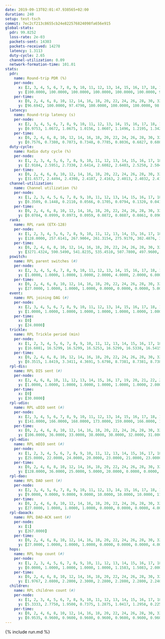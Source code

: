 ```yaml
---
date: 2019-09-13T02:01:47.938565+02:00
duration: 240
setup: test-tsch
commit: 7ec2cf213c8655cb24e822576824098fa656e915
global-stats:
  pdr: 99.8252
  loss-rate: 2e-03
  packets-sent: 14303
  packets-received: 14278
  latency: 1.3113
  duty-cycle: 2.65
  channel-utilization: 0.09
  network-formation-time: 101.01
stats:
  pdr:
    name: Round-trip PDR (%)
    per-node:
      x: [2, 3, 4, 5, 6, 7, 8, 9, 10, 11, 12, 13, 14, 15, 16, 17, 18, 19, 20, 21, 22, 23, 24, 25]
      y: [100.0000, 100.0000, 100.0000, 100.0000, 100.0000, 100.0000, 99.8369, 99.6516, 100.0000, 100.0000, 99.4662, 100.0000, 100.0000, 99.8339, 99.6370, 99.8371, 99.8316, 99.6732, 99.6769, 100.0000, 99.6644, 99.5008, 99.8392, 99.3569]
    per-time:
      x: [0, 2, 4, 6, 8, 10, 12, 14, 16, 18, 20, 22, 24, 26, 28, 30, 32, 34, 36, 38, 40, 42, 44, 46, 48, 50, 52, 54, 56, 58, 60, 62, 64, 66, 68, 70, 72, 74, 76, 78, 80, 82, 84, 86, 88, 90, 92, 94, 96, 98, 100, 102, 104, 106, 108, 110, 112, 114, 116, 118, 120, 122, 124, 126, 128, 130, 132, 134, 136, 138, 140, 142, 144, 146, 148, 150, 152, 154, 156, 158, 160, 162, 164, 166, 168, 170, 172, 174, 176, 178, 180, 182, 184, 186, 188, 190, 192, 194, 196, 198, 200, 202, 204, 206, 208, 210, 212, 214, 216, 218, 220, 222, 224, 226, 228, 230, 232, 234, 236, 238, 240]
      y: [96.6942, 100.0000, 97.4790, 100.0000, 100.0000, 100.0000, 98.3333, 100.0000, 100.0000, 100.0000, 100.0000, 100.0000, 100.0000, 100.0000, 100.0000, 100.0000, 99.1667, 100.0000, 99.1667, 100.0000, 100.0000, 100.0000, 100.0000, 100.0000, 100.0000, 100.0000, 100.0000, 100.0000, 100.0000, 100.0000, 100.0000, 100.0000, 100.0000, 100.0000, 98.3333, 100.0000, 100.0000, 100.0000, 100.0000, 100.0000, 100.0000, 100.0000, 100.0000, 99.1667, 100.0000, 100.0000, 100.0000, 99.1667, 100.0000, 100.0000, 100.0000, 100.0000, 100.0000, 100.0000, 100.0000, 99.1667, 100.0000, 100.0000, 100.0000, 100.0000, 100.0000, 100.0000, 100.0000, 97.5000, 100.0000, 100.0000, 100.0000, 100.0000, 100.0000, 100.0000, 99.1667, 100.0000, 100.0000, 100.0000, 100.0000, 100.0000, 98.3333, 100.0000, 100.0000, 100.0000, 100.0000, 100.0000, 99.1667, 100.0000, 99.1667, 100.0000, 100.0000, 100.0000, 100.0000, 100.0000, 100.0000, 100.0000, 100.0000, 100.0000, 100.0000, 100.0000, 100.0000, 100.0000, 100.0000, 100.0000, 100.0000, 100.0000, 100.0000, 100.0000, 100.0000, 100.0000, 100.0000, 100.0000, 100.0000, 100.0000, 100.0000, 99.1667, 100.0000, 100.0000, 100.0000, 100.0000, 100.0000, 100.0000, 100.0000, 100.0000, null]
  latency:
    name: Round-trip latency (s)
    per-node:
      x: [2, 3, 4, 5, 6, 7, 8, 9, 10, 11, 12, 13, 14, 15, 16, 17, 18, 19, 20, 21, 22, 23, 24, 25]
      y: [0.9753, 1.0672, 1.0675, 1.0156, 1.0607, 1.1496, 1.2195, 1.3425, 1.1364, 1.5091, 1.1748, 1.1959, 1.4108, 1.2512, 1.1913, 1.4262, 1.4196, 1.4337, 1.3857, 1.4488, 1.5787, 1.6137, 1.6409, 1.7196]
    per-time:
      x: [0, 2, 4, 6, 8, 10, 12, 14, 16, 18, 20, 22, 24, 26, 28, 30, 32, 34, 36, 38, 40, 42, 44, 46, 48, 50, 52, 54, 56, 58, 60, 62, 64, 66, 68, 70, 72, 74, 76, 78, 80, 82, 84, 86, 88, 90, 92, 94, 96, 98, 100, 102, 104, 106, 108, 110, 112, 114, 116, 118, 120, 122, 124, 126, 128, 130, 132, 134, 136, 138, 140, 142, 144, 146, 148, 150, 152, 154, 156, 158, 160, 162, 164, 166, 168, 170, 172, 174, 176, 178, 180, 182, 184, 186, 188, 190, 192, 194, 196, 198, 200, 202, 204, 206, 208, 210, 212, 214, 216, 218, 220, 222, 224, 226, 228, 230, 232, 234, 236, 238, 240]
      y: [0.7576, 0.7380, 0.7873, 0.7348, 0.7785, 0.8036, 0.6827, 0.6081, 0.6445, 0.6141, 0.7366, 0.7259, 0.7077, 0.7402, 0.6332, 0.6842, 0.7332, 0.7400, 0.6966, 0.7041, 0.7002, 0.6744, 0.8680, 0.8935, 0.6885, 0.7054, 0.7616, 0.7944, 1.3236, 1.0142, 0.9433, 0.8700, 0.7613, 0.7551, 1.5371, 1.4115, 1.2344, 0.9945, 0.9364, 0.8568, 1.5499, 1.5622, 1.5175, 1.2585, 1.1109, 0.9634, 1.5429, 1.6425, 1.5813, 1.6098, 1.4748, 1.2972, 1.5434, 1.5881, 1.5866, 1.6246, 1.6216, 1.5402, 1.6397, 1.5732, 1.6692, 1.6048, 1.5819, 1.6153, 1.5673, 1.5390, 1.5937, 1.5589, 1.5549, 1.5859, 1.5306, 1.5949, 1.5628, 1.5214, 1.5843, 1.5461, 1.5741, 1.5945, 1.5621, 1.5992, 1.5817, 1.5668, 1.6161, 1.5957, 1.5919, 1.5909, 1.5870, 1.5933, 1.6131, 1.6070, 1.5448, 1.5856, 1.5551, 1.5722, 1.5710, 1.5672, 1.5363, 1.5717, 1.6438, 1.5749, 1.5455, 1.5873, 1.5298, 1.5025, 1.5230, 1.5558, 1.5232, 1.5680, 1.6070, 1.5173, 1.5199, 1.6122, 1.6022, 1.6555, 1.5742, 1.5920, 1.6734, 1.6566, 1.6210, 1.6198, null]
  duty-cycle:
    name: Radio duty cycle (%)
    per-node:
      x: [1, 2, 3, 4, 5, 6, 7, 8, 9, 10, 11, 12, 13, 14, 15, 16, 17, 18, 19, 20, 21, 22, 23, 24, 25]
      y: [2.9184, 2.5951, 2.7330, 2.6414, 2.6082, 2.6403, 2.5250, 2.5045, 2.4603, 2.5386, 2.6113, 2.5697, 2.8074, 2.4806, 2.5384, 2.8272, 2.5071, 2.5892, 2.6805, 2.7306, 2.8464, 2.7107, 2.6641, 2.7120, 2.7825]
    per-time:
      x: [0, 2, 4, 6, 8, 10, 12, 14, 16, 18, 20, 22, 24, 26, 28, 30, 32, 34, 36, 38, 40, 42, 44, 46, 48, 50, 52, 54, 56, 58, 60, 62, 64, 66, 68, 70, 72, 74, 76, 78, 80, 82, 84, 86, 88, 90, 92, 94, 96, 98, 100, 102, 104, 106, 108, 110, 112, 114, 116, 118, 120, 122, 124, 126, 128, 130, 132, 134, 136, 138, 140, 142, 144, 146, 148, 150, 152, 154, 156, 158, 160, 162, 164, 166, 168, 170, 172, 174, 176, 178, 180, 182, 184, 186, 188, 190, 192, 194, 196, 198, 200, 202, 204, 206, 208, 210, 212, 214, 216, 218, 220, 222, 224, 226, 228, 230, 232, 234, 236, 238]
      y: [31.6577, 2.4494, 2.4398, 2.4187, 2.4163, 2.4013, 2.4032, 2.4142, 2.4037, 2.4065, 2.3872, 2.3993, 2.4034, 2.3950, 2.4411, 2.4123, 2.4093, 2.4180, 2.3977, 2.3930, 2.3935, 2.3956, 2.4052, 2.4056, 2.3974, 2.3971, 2.4031, 2.3991, 2.4206, 2.4214, 2.3949, 2.3970, 2.3897, 2.3954, 2.4056, 2.3870, 2.3940, 2.3863, 2.3798, 2.3993, 2.4052, 2.3967, 2.4045, 2.3957, 2.4045, 2.4043, 2.4074, 2.3995, 2.4089, 2.3953, 2.4138, 2.3935, 2.3988, 2.3853, 2.4060, 2.3919, 2.4051, 2.3942, 2.4049, 2.4212, 2.4035, 2.4318, 2.4143, 2.4153, 2.4107, 2.4067, 2.3979, 2.4058, 2.4041, 2.3879, 2.3967, 2.3956, 2.4063, 2.4040, 2.4013, 2.4091, 2.3960, 2.4087, 2.4133, 2.4033, 2.4064, 2.4061, 2.3979, 2.4145, 2.3950, 2.4115, 2.4016, 2.3992, 2.4001, 2.4011, 2.4163, 2.4021, 2.4142, 2.4123, 2.4023, 2.4073, 2.4084, 2.3942, 2.4094, 2.4265, 2.4002, 2.4147, 2.4067, 2.3950, 2.3902, 2.3903, 2.4118, 2.4140, 2.4080, 2.4142, 2.3843, 2.4005, 2.4386, 2.4099, 2.4191, 2.3910, 2.3960, 2.4306, 2.4216, 2.4214]
  channel-utilization:
    name: Channel utilization (%)
    per-node:
      x: [1, 2, 3, 4, 5, 6, 7, 8, 9, 10, 11, 12, 13, 14, 15, 16, 17, 18, 19, 20, 21, 22, 23, 24, 25]
      y: [0.3509, 0.1448, 0.2110, 0.0566, 0.1705, 0.0794, 0.1320, 0.0414, 0.0325, 0.0429, 0.0333, 0.0331, 0.1650, 0.0334, 0.0455, 0.1652, 0.0495, 0.0769, 0.0433, 0.0590, 0.0462, 0.0445, 0.0314, 0.0361, 0.0329]
    per-time:
      x: [0, 2, 4, 6, 8, 10, 12, 14, 16, 18, 20, 22, 24, 26, 28, 30, 32, 34, 36, 38, 40, 42, 44, 46, 48, 50, 52, 54, 56, 58, 60, 62, 64, 66, 68, 70, 72, 74, 76, 78, 80, 82, 84, 86, 88, 90, 92, 94, 96, 98, 100, 102, 104, 106, 108, 110, 112, 114, 116, 118, 120, 122, 124, 126, 128, 130, 132, 134, 136, 138, 140, 142, 144, 146, 148, 150, 152, 154, 156, 158, 160, 162, 164, 166, 168, 170, 172, 174, 176, 178, 180, 182, 184, 186, 188, 190, 192, 194, 196, 198, 200, 202, 204, 206, 208, 210, 212, 214, 216, 218, 220, 222, 224, 226, 228, 230, 232, 234, 236, 238]
      y: [0.0784, 0.0999, 0.0973, 0.0959, 0.0872, 0.0887, 0.0861, 0.0906, 0.0846, 0.0875, 0.0781, 0.0828, 0.0848, 0.0829, 0.1019, 0.0865, 0.0899, 0.0880, 0.0842, 0.0810, 0.0819, 0.0826, 0.0871, 0.0825, 0.0842, 0.0798, 0.0857, 0.0850, 0.0934, 0.0948, 0.0824, 0.0845, 0.0773, 0.0796, 0.0867, 0.0801, 0.0809, 0.0822, 0.0765, 0.0821, 0.0879, 0.0831, 0.0851, 0.0820, 0.0906, 0.0858, 0.0899, 0.0849, 0.0896, 0.0808, 0.0903, 0.0824, 0.0850, 0.0790, 0.0885, 0.0816, 0.0869, 0.0824, 0.0857, 0.0940, 0.0853, 0.0982, 0.0899, 0.0925, 0.0915, 0.0884, 0.0812, 0.0859, 0.0846, 0.0788, 0.0831, 0.0831, 0.0863, 0.0871, 0.0833, 0.0872, 0.0811, 0.0876, 0.0880, 0.0864, 0.0889, 0.0869, 0.0829, 0.0905, 0.0834, 0.0870, 0.0850, 0.0838, 0.0869, 0.0869, 0.0920, 0.0851, 0.0903, 0.0883, 0.0841, 0.0856, 0.0865, 0.0807, 0.0881, 0.0960, 0.0824, 0.0886, 0.0848, 0.0787, 0.0785, 0.0798, 0.0881, 0.0882, 0.0871, 0.0894, 0.0774, 0.0810, 0.1009, 0.0886, 0.0938, 0.0814, 0.0840, 0.1002, 0.0960, 0.0961]
  rank:
    name: RPL rank (ETX-128)
    per-node:
      x: [1, 2, 3, 4, 5, 6, 7, 8, 9, 10, 11, 12, 13, 14, 15, 16, 17, 18, 19, 20, 21, 22, 23, 24, 25]
      y: [128.0000, 257.6141, 267.9004, 261.3154, 275.9170, 302.4876, 358.4467, 422.0537, 471.0488, 409.1358, 517.7298, 416.3008, 422.2339, 558.2602, 443.6138, 448.0776, 471.2317, 559.7339, 565.9839, 846.7049, 598.2634, 863.4198, 947.3960, 686.8699, 714.8849]
    per-time:
      x: [0, 2, 4, 6, 8, 10, 12, 14, 16, 18, 20, 22, 24, 26, 28, 30, 32, 34, 36, 38, 40, 42, 44, 46, 48, 50, 52, 54, 56, 58, 60, 62, 64, 66, 68, 70, 72, 74, 76, 78, 80, 82, 84, 86, 88, 90, 92, 94, 96, 98, 100, 102, 104, 106, 108, 110, 112, 114, 116, 118, 120, 122, 124, 126, 128, 130, 132, 134, 136, 138, 140, 142, 144, 146, 148, 150, 152, 154, 156, 158, 160, 162, 164, 166, 168, 170, 172, 174, 176, 178, 180, 182, 184, 186, 188, 190, 192, 194, 196, 198, 200, 202, 204, 206, 208, 210, 212, 214, 216, 218, 220, 222, 224, 226, 228, 230, 232, 234, 236, 238]
      y: [3271.4324, 590.5490, 541.8235, 535.4510, 507.7800, 497.9600, 504.1600, 510.4000, 474.5600, 464.9200, 463.4314, 454.8200, 456.0784, 448.5000, 453.8000, 452.7843, 452.4200, 459.3400, 458.2115, 451.8800, 448.4200, 449.0980, 446.2549, 446.3600, 452.0200, 449.4400, 448.4000, 449.7000, 457.6923, 460.0784, 450.4200, 446.5098, 447.9400, 447.7000, 448.9600, 449.6000, 454.0800, 456.6000, 456.9608, 454.6154, 446.7647, 440.6800, 443.9412, 439.2600, 441.2549, 442.7000, 443.1765, 438.5385, 447.5000, 438.9615, 439.1731, 433.8039, 437.5600, 439.2200, 443.6923, 435.1373, 441.1154, 444.5200, 442.5800, 449.8039, 460.3400, 470.4400, 467.4808, 469.0588, 473.0182, 463.0784, 464.8868, 451.1000, 450.6600, 449.2200, 451.0200, 453.7736, 449.7200, 449.6000, 450.4808, 444.0200, 442.6400, 451.6000, 451.3000, 449.9200, 453.4706, 444.5600, 445.3137, 452.8846, 455.8600, 459.6600, 459.2000, 443.3000, 461.6275, 459.1961, 458.2308, 452.1200, 455.3137, 452.9811, 442.5200, 444.8800, 446.9200, 443.5600, 442.7059, 448.4423, 442.3400, 445.4510, 441.2549, 439.8200, 441.7000, 443.2600, 443.3774, 439.7451, 443.0784, 440.8600, 440.7600, 444.0588, 489.6182, 488.2364, 476.3600, 475.0000, 476.1176, 466.4815, 457.0800, 460.7400]
  pswitch:
    name: RPL parent switches (#)
    per-node:
      x: [2, 3, 4, 5, 6, 7, 8, 9, 10, 11, 12, 13, 14, 15, 16, 17, 18, 19, 20, 21, 22, 23, 24, 25]
      y: [1.0000, 1.0000, 1.0000, 1.0000, 2.0000, 4.0000, 2.0000, 6.0000, 3.0000, 8.0000, 6.0000, 8.0000, 6.0000, 6.0000, 5.0000, 6.0000, 8.0000, 8.0000, 4.0000, 4.0000, 3.0000, 10.0000, 7.0000, 13.0000]
    per-time:
      x: [0, 2, 4, 6, 8, 10, 12, 14, 16, 18, 20, 22, 24, 26, 28, 30, 32, 34, 36, 38, 40, 42, 44, 46, 48, 50, 52, 54, 56, 58, 60, 62, 64, 66, 68, 70, 72, 74, 76, 78, 80, 82, 84, 86, 88, 90, 92, 94, 96, 98, 100, 102, 104, 106, 108, 110, 112, 114, 116, 118, 120, 122, 124, 126, 128, 130, 132, 134, 136, 138, 140, 142, 144, 146, 148, 150, 152, 154, 156, 158, 160, 162, 164, 166, 168, 170, 172, 174, 176, 178, 180, 182, 184, 186, 188, 190, 192, 194, 196, 198, 200, 202, 204, 206, 208, 210, 212, 214, 216, 218, 220, 222, 224, 226, 228, 230, 232, 234]
      y: [27.0000, 1.0000, 1.0000, 1.0000, 0.0000, 0.0000, 0.0000, 5.0000, 0.0000, 0.0000, 1.0000, 0.0000, 1.0000, 0.0000, 0.0000, 1.0000, 0.0000, 0.0000, 2.0000, 0.0000, 0.0000, 1.0000, 1.0000, 0.0000, 0.0000, 0.0000, 0.0000, 0.0000, 2.0000, 1.0000, 0.0000, 1.0000, 0.0000, 0.0000, 0.0000, 0.0000, 0.0000, 0.0000, 1.0000, 2.0000, 1.0000, 0.0000, 1.0000, 0.0000, 1.0000, 0.0000, 1.0000, 2.0000, 2.0000, 2.0000, 2.0000, 1.0000, 0.0000, 0.0000, 2.0000, 1.0000, 2.0000, 0.0000, 0.0000, 1.0000, 0.0000, 0.0000, 2.0000, 1.0000, 5.0000, 1.0000, 3.0000, 0.0000, 0.0000, 0.0000, 0.0000, 3.0000, 0.0000, 0.0000, 2.0000, 0.0000, 0.0000, 0.0000, 0.0000, 0.0000, 1.0000, 0.0000, 1.0000, 2.0000, 0.0000, 0.0000, 0.0000, 0.0000, 1.0000, 1.0000, 2.0000, 0.0000, 1.0000, 3.0000, 0.0000, 0.0000, 0.0000, 0.0000, 1.0000, 2.0000, 0.0000, 1.0000, 1.0000, 0.0000, 0.0000, 0.0000, 3.0000, 1.0000, 1.0000, 0.0000, 0.0000, 1.0000, 5.0000, 5.0000, 0.0000, 0.0000, 1.0000, 4.0000]
  event:
    name: RPL joining DAG (#)
    per-node:
      x: [2, 3, 4, 5, 6, 7, 8, 9, 10, 11, 12, 13, 14, 15, 16, 17, 18, 19, 20, 21, 22, 23, 24, 25]
      y: [1.0000, 1.0000, 1.0000, 1.0000, 1.0000, 1.0000, 1.0000, 1.0000, 1.0000, 1.0000, 1.0000, 1.0000, 1.0000, 1.0000, 1.0000, 1.0000, 1.0000, 1.0000, 1.0000, 1.0000, 1.0000, 1.0000, 1.0000, 1.0000]
    per-time:
      x: [0]
      y: [24.0000]
  trickle:
    name: RPL Trickle period (min)
    per-node:
      x: [1, 2, 3, 4, 5, 6, 7, 8, 9, 10, 11, 12, 13, 14, 15, 16, 17, 18, 19, 20, 21, 22, 23, 24, 25]
      y: [16.6081, 16.5299, 16.5299, 16.5253, 16.5299, 16.5338, 16.5415, 16.5338, 16.5491, 16.5382, 16.5497, 16.5491, 16.5321, 16.4781, 16.5425, 16.5205, 16.4714, 16.3760, 16.4969, 16.4629, 16.4776, 16.4767, 16.5396, 16.5952, 16.5490]
    per-time:
      x: [0, 2, 4, 6, 8, 10, 12, 14, 16, 18, 20, 22, 24, 26, 28, 30, 32, 34, 36, 38, 40, 42, 44, 46, 48, 50, 52, 54, 56, 58, 60, 62, 64, 66, 68, 70, 72, 74, 76, 78, 80, 82, 84, 86, 88, 90, 92, 94, 96, 98, 100, 102, 104, 106, 108, 110, 112, 114, 116, 118, 120, 122, 124, 126, 128, 130, 132, 134, 136, 138, 140, 142, 144, 146, 148, 150, 152, 154, 156, 158, 160, 162, 164, 166, 168, 170, 172, 174, 176, 178, 180, 182, 184, 186, 188, 190, 192, 194, 196, 198, 200, 202, 204, 206, 208, 210, 212, 214, 216, 218, 220, 222, 224, 226, 228, 230, 232, 234, 236, 238]
      y: [0.3515, 1.8419, 3.3411, 4.3691, 5.6798, 8.7381, 8.7381, 8.7381, 8.7381, 17.3015, 17.4763, 17.4763, 17.4763, 17.4763, 17.4763, 17.4763, 17.4763, 17.4763, 17.4763, 17.4763, 17.4763, 17.4763, 17.4763, 17.4763, 17.4763, 17.4763, 17.4763, 17.4763, 17.4763, 17.4763, 17.4763, 17.4763, 17.4763, 17.4763, 17.4763, 17.4763, 17.4763, 17.4763, 17.4763, 17.4763, 17.4763, 17.4763, 17.4763, 17.4763, 17.4763, 17.4763, 17.4763, 17.4763, 17.4763, 17.4763, 17.4763, 17.4763, 17.4763, 17.4763, 17.4763, 17.4763, 17.4763, 17.4763, 17.4763, 17.4763, 17.4763, 17.4763, 17.4763, 17.4763, 17.4763, 17.4763, 17.4763, 17.4763, 17.4763, 17.4763, 17.4763, 17.4763, 17.4763, 17.4763, 17.4763, 17.4763, 17.4763, 17.4763, 17.4763, 17.4763, 17.4763, 17.4763, 17.4763, 17.4763, 17.4763, 17.4763, 17.4763, 17.4763, 17.4763, 17.4763, 17.4763, 17.4763, 17.4763, 17.4763, 17.4763, 17.4763, 17.4763, 17.4763, 17.4763, 17.4763, 17.4763, 17.4763, 17.4763, 17.4763, 17.4763, 17.4763, 17.4763, 17.4763, 17.4763, 17.4763, 17.4763, 17.4763, 17.4763, 17.4763, 17.4763, 17.4763, 17.4763, 17.4763, 17.4763, 17.4763]
  rpl-dis:
    name: RPL DIS sent (#)
    per-node:
      x: [2, 4, 6, 8, 10, 11, 12, 13, 14, 15, 16, 17, 19, 20, 21, 22, 23, 24, 25]
      y: [1.0000, 1.0000, 1.0000, 1.0000, 1.0000, 1.0000, 1.0000, 2.0000, 1.0000, 1.0000, 2.0000, 1.0000, 2.0000, 3.0000, 3.0000, 2.0000, 2.0000, 2.0000, 2.0000]
    per-time:
      x: [0]
      y: [30.0000]
  rpl-udio:
    name: RPL uDIO sent (#)
    per-node:
      x: [2, 3, 4, 5, 6, 7, 8, 9, 10, 11, 12, 13, 14, 15, 16, 17, 18, 19, 20, 21, 22, 23, 24, 25]
      y: [141.0000, 166.0000, 168.0000, 173.0000, 159.0000, 166.0000, 162.0000, 169.0000, 165.0000, 170.0000, 168.0000, 172.0000, 169.0000, 168.0000, 162.0000, 163.0000, 156.0000, 159.0000, 167.0000, 170.0000, 171.0000, 166.0000, 162.0000, 167.0000]
    per-time:
      x: [0, 2, 4, 6, 8, 10, 12, 14, 16, 18, 20, 22, 24, 26, 28, 30, 32, 34, 36, 38, 40, 42, 44, 46, 48, 50, 52, 54, 56, 58, 60, 62, 64, 66, 68, 70, 72, 74, 76, 78, 80, 82, 84, 86, 88, 90, 92, 94, 96, 98, 100, 102, 104, 106, 108, 110, 112, 114, 116, 118, 120, 122, 124, 126, 128, 130, 132, 134, 136, 138, 140, 142, 144, 146, 148, 150, 152, 154, 156, 158, 160, 162, 164, 166, 168, 170, 172, 174, 176, 178, 180, 182, 184, 186, 188, 190, 192, 194, 196, 198, 200, 202, 204, 206, 208, 210, 212, 214, 216, 218, 220, 222, 224, 226, 228, 230, 232, 234, 236, 238, 240]
      y: [106.0000, 36.0000, 33.0000, 38.0000, 30.0000, 32.0000, 31.0000, 32.0000, 33.0000, 35.0000, 31.0000, 32.0000, 32.0000, 32.0000, 31.0000, 34.0000, 37.0000, 33.0000, 27.0000, 34.0000, 37.0000, 31.0000, 34.0000, 30.0000, 33.0000, 33.0000, 33.0000, 32.0000, 28.0000, 33.0000, 34.0000, 36.0000, 30.0000, 33.0000, 38.0000, 31.0000, 31.0000, 34.0000, 34.0000, 34.0000, 31.0000, 33.0000, 30.0000, 27.0000, 40.0000, 34.0000, 31.0000, 30.0000, 33.0000, 34.0000, 30.0000, 33.0000, 29.0000, 33.0000, 35.0000, 31.0000, 32.0000, 32.0000, 29.0000, 33.0000, 29.0000, 33.0000, 30.0000, 35.0000, 38.0000, 29.0000, 26.0000, 32.0000, 32.0000, 36.0000, 29.0000, 33.0000, 33.0000, 36.0000, 24.0000, 35.0000, 36.0000, 26.0000, 32.0000, 33.0000, 29.0000, 34.0000, 29.0000, 37.0000, 29.0000, 38.0000, 35.0000, 32.0000, 32.0000, 31.0000, 36.0000, 34.0000, 35.0000, 34.0000, 32.0000, 22.0000, 34.0000, 33.0000, 34.0000, 31.0000, 30.0000, 32.0000, 25.0000, 31.0000, 35.0000, 31.0000, 30.0000, 32.0000, 35.0000, 31.0000, 35.0000, 24.0000, 41.0000, 39.0000, 32.0000, 37.0000, 29.0000, 36.0000, 27.0000, 29.0000, 2.0000]
  rpl-mdio:
    name: RPL mDIO sent (#)
    per-node:
      x: [1, 2, 3, 4, 5, 6, 7, 8, 9, 10, 11, 12, 13, 14, 15, 16, 17, 18, 19, 20, 21, 22, 23, 24, 25]
      y: [25.0000, 22.0000, 24.0000, 20.0000, 23.0000, 21.0000, 23.0000, 21.0000, 22.0000, 21.0000, 20.0000, 20.0000, 22.0000, 20.0000, 23.0000, 23.0000, 25.0000, 24.0000, 23.0000, 22.0000, 21.0000, 21.0000, 21.0000, 20.0000, 21.0000]
    per-time:
      x: [0, 2, 4, 6, 8, 10, 12, 14, 16, 18, 20, 22, 24, 26, 28, 30, 32, 34, 36, 38, 40, 42, 44, 46, 48, 50, 52, 54, 56, 58, 60, 62, 64, 66, 68, 70, 72, 74, 76, 78, 80, 82, 84, 86, 88, 90, 92, 94, 96, 98, 100, 102, 104, 106, 108, 110, 112, 114, 116, 118, 120, 122, 124, 126, 128, 130, 132, 134, 136, 138, 140, 142, 144, 146, 148, 150, 152, 154, 156, 158, 160, 162, 164, 166, 168, 170, 172, 174, 176, 178, 180, 182, 184, 186, 188, 190, 192, 194, 196, 198, 200, 202, 204, 206, 208, 210, 212, 214, 216, 218, 220, 222, 224, 226, 228, 230, 232, 234, 236, 238, 240]
      y: [128.0000, 36.0000, 25.0000, 5.0000, 20.0000, 0.0000, 0.0000, 10.0000, 13.0000, 2.0000, 0.0000, 0.0000, 0.0000, 2.0000, 5.0000, 7.0000, 4.0000, 7.0000, 0.0000, 0.0000, 0.0000, 0.0000, 4.0000, 7.0000, 4.0000, 8.0000, 2.0000, 0.0000, 0.0000, 0.0000, 0.0000, 5.0000, 5.0000, 5.0000, 7.0000, 3.0000, 0.0000, 0.0000, 0.0000, 1.0000, 5.0000, 4.0000, 10.0000, 5.0000, 0.0000, 0.0000, 0.0000, 0.0000, 1.0000, 10.0000, 7.0000, 4.0000, 3.0000, 0.0000, 0.0000, 0.0000, 0.0000, 7.0000, 4.0000, 4.0000, 6.0000, 4.0000, 0.0000, 0.0000, 0.0000, 0.0000, 9.0000, 6.0000, 5.0000, 4.0000, 1.0000, 0.0000, 0.0000, 0.0000, 1.0000, 5.0000, 7.0000, 5.0000, 7.0000, 0.0000, 0.0000, 0.0000, 0.0000, 3.0000, 3.0000, 9.0000, 5.0000, 5.0000, 0.0000, 0.0000, 0.0000, 0.0000, 4.0000, 8.0000, 5.0000, 5.0000, 3.0000, 0.0000, 0.0000, 0.0000, 1.0000, 6.0000, 6.0000, 7.0000, 5.0000, 0.0000, 0.0000, 0.0000, 0.0000, 3.0000, 3.0000, 12.0000, 3.0000, 4.0000, 0.0000, 0.0000, 0.0000, 0.0000, 2.0000, 6.0000, 1.0000]
  rpl-dao:
    name: RPL DAO sent (#)
    per-node:
      x: [2, 3, 4, 5, 6, 7, 8, 9, 10, 11, 12, 13, 14, 15, 16, 17, 18, 19, 20, 21, 22, 23, 24, 25]
      y: [9.0000, 9.0000, 9.0000, 9.0000, 10.0000, 10.0000, 10.0000, 11.0000, 10.0000, 13.0000, 12.0000, 13.0000, 11.0000, 12.0000, 13.0000, 10.0000, 14.0000, 13.0000, 12.0000, 12.0000, 10.0000, 11.0000, 14.0000, 15.0000]
    per-time:
      x: [0, 2, 4, 6, 8, 10, 12, 14, 16, 18, 20, 22, 24, 26, 28, 30, 32, 34, 36, 38, 40, 42, 44, 46, 48, 50, 52, 54, 56, 58, 60, 62, 64, 66, 68, 70, 72, 74, 76, 78, 80, 82, 84, 86, 88, 90, 92, 94, 96, 98, 100, 102, 104, 106, 108, 110, 112, 114, 116, 118, 120, 122, 124, 126, 128, 130, 132, 134, 136, 138, 140, 142, 144, 146, 148, 150, 152, 154, 156, 158, 160, 162, 164, 166, 168, 170, 172, 174, 176, 178, 180, 182, 184, 186, 188, 190, 192, 194, 196, 198, 200, 202, 204, 206, 208, 210, 212, 214, 216, 218, 220, 222, 224, 226, 228, 230, 232, 234, 236, 238]
      y: [27.0000, 1.0000, 1.0000, 1.0000, 0.0000, 0.0000, 0.0000, 4.0000, 0.0000, 0.0000, 1.0000, 0.0000, 1.0000, 0.0000, 15.0000, 2.0000, 0.0000, 0.0000, 3.0000, 0.0000, 0.0000, 5.0000, 1.0000, 0.0000, 1.0000, 0.0000, 1.0000, 0.0000, 14.0000, 4.0000, 0.0000, 1.0000, 2.0000, 1.0000, 0.0000, 2.0000, 2.0000, 1.0000, 1.0000, 2.0000, 1.0000, 0.0000, 7.0000, 5.0000, 1.0000, 1.0000, 4.0000, 3.0000, 2.0000, 3.0000, 4.0000, 1.0000, 0.0000, 0.0000, 3.0000, 1.0000, 5.0000, 3.0000, 0.0000, 3.0000, 2.0000, 3.0000, 3.0000, 3.0000, 8.0000, 1.0000, 2.0000, 0.0000, 0.0000, 0.0000, 0.0000, 7.0000, 1.0000, 1.0000, 2.0000, 0.0000, 3.0000, 1.0000, 6.0000, 2.0000, 2.0000, 0.0000, 1.0000, 2.0000, 0.0000, 6.0000, 2.0000, 1.0000, 2.0000, 1.0000, 4.0000, 0.0000, 5.0000, 3.0000, 0.0000, 0.0000, 1.0000, 0.0000, 2.0000, 5.0000, 4.0000, 1.0000, 2.0000, 0.0000, 1.0000, 3.0000, 4.0000, 3.0000, 2.0000, 0.0000, 0.0000, 1.0000, 8.0000, 6.0000, 4.0000, 1.0000, 1.0000, 5.0000, 1.0000, 2.0000]
  rpl-daoack:
    name: RPL DAO-ACK sent (#)
    per-node:
      x: [1]
      y: [267.0000]
    per-time:
      x: [0, 2, 4, 6, 8, 10, 12, 14, 16, 18, 20, 22, 24, 26, 28, 30, 32, 34, 36, 38, 40, 42, 44, 46, 48, 50, 52, 54, 56, 58, 60, 62, 64, 66, 68, 70, 72, 74, 76, 78, 80, 82, 84, 86, 88, 90, 92, 94, 96, 98, 100, 102, 104, 106, 108, 110, 112, 114, 116, 118, 120, 122, 124, 126, 128, 130, 132, 134, 136, 138, 140, 142, 144, 146, 148, 150, 152, 154, 156, 158, 160, 162, 164, 166, 168, 170, 172, 174, 176, 178, 180, 182, 184, 186, 188, 190, 192, 194, 196, 198, 200, 202, 204, 206, 208, 210, 212, 214, 216, 218, 220, 222, 224, 226, 228, 230, 232, 234, 236, 238]
      y: [27.0000, 1.0000, 1.0000, 1.0000, 0.0000, 0.0000, 0.0000, 4.0000, 0.0000, 0.0000, 1.0000, 0.0000, 1.0000, 0.0000, 15.0000, 2.0000, 0.0000, 0.0000, 3.0000, 0.0000, 0.0000, 5.0000, 1.0000, 0.0000, 1.0000, 0.0000, 1.0000, 0.0000, 14.0000, 3.0000, 0.0000, 1.0000, 2.0000, 1.0000, 0.0000, 2.0000, 2.0000, 1.0000, 1.0000, 2.0000, 1.0000, 0.0000, 7.0000, 5.0000, 1.0000, 1.0000, 3.0000, 3.0000, 2.0000, 3.0000, 4.0000, 1.0000, 0.0000, 0.0000, 3.0000, 1.0000, 5.0000, 3.0000, 0.0000, 2.0000, 2.0000, 3.0000, 3.0000, 3.0000, 8.0000, 1.0000, 2.0000, 0.0000, 0.0000, 0.0000, 0.0000, 7.0000, 1.0000, 1.0000, 2.0000, 0.0000, 3.0000, 1.0000, 6.0000, 2.0000, 2.0000, 0.0000, 1.0000, 2.0000, 0.0000, 6.0000, 2.0000, 1.0000, 2.0000, 1.0000, 4.0000, 0.0000, 5.0000, 3.0000, 0.0000, 0.0000, 1.0000, 0.0000, 2.0000, 5.0000, 4.0000, 1.0000, 2.0000, 0.0000, 1.0000, 3.0000, 4.0000, 3.0000, 2.0000, 0.0000, 0.0000, 1.0000, 6.0000, 6.0000, 4.0000, 1.0000, 1.0000, 5.0000, 1.0000, 2.0000]
  hops:
    name: RPL hop count (#)
    per-node:
      x: [1, 2, 3, 4, 5, 6, 7, 8, 9, 10, 11, 12, 13, 14, 15, 16, 17, 18, 19, 20, 21, 22, 23, 24, 25]
      y: [0.0000, 1.0000, 1.0000, 1.0000, 1.0000, 1.1583, 1.5083, 2.0000, 2.1542, 2.0000, 2.6583, 2.0000, 2.0000, 2.9042, 2.0000, 2.0750, 2.1583, 2.9792, 3.0000, 3.0837, 3.0460, 3.1548, 4.0084, 4.0669, 4.1506]
    per-time:
      x: [0, 2, 4, 6, 8, 10, 12, 14, 16, 18, 20, 22, 24, 26, 28, 30, 32, 34, 36, 38, 40, 42, 44, 46, 48, 50, 52, 54, 56, 58, 60, 62, 64, 66, 68, 70, 72, 74, 76, 78, 80, 82, 84, 86, 88, 90, 92, 94, 96, 98, 100, 102, 104, 106, 108, 110, 112, 114, 116, 118, 120, 122, 124, 126, 128, 130, 132, 134, 136, 138, 140, 142, 144, 146, 148, 150, 152, 154, 156, 158, 160, 162, 164, 166, 168, 170, 172, 174, 176, 178, 180, 182, 184, 186, 188, 190, 192, 194, 196, 198, 200, 202, 204, 206, 208, 210, 212, 214, 216, 218, 220, 222, 224, 226, 228, 230, 232, 234, 236, 238]
      y: [1.9767, 2.0800, 2.2000, 2.3000, 2.2800, 2.2800, 2.2800, 2.2400, 2.2400, 2.2400, 2.2400, 2.2400, 2.2200, 2.2000, 2.2000, 2.2200, 2.2400, 2.2400, 2.2000, 2.1600, 2.1600, 2.1600, 2.1600, 2.1600, 2.1600, 2.1600, 2.1600, 2.1600, 2.1600, 2.1600, 2.1600, 2.1600, 2.1600, 2.1600, 2.1600, 2.1600, 2.1600, 2.1600, 2.1600, 2.1600, 2.1600, 2.1600, 2.1600, 2.1600, 2.1600, 2.1600, 2.1600, 2.1600, 2.1600, 2.1600, 2.1600, 2.1600, 2.1600, 2.1600, 2.1600, 2.1600, 2.1600, 2.1600, 2.1600, 2.4400, 2.4400, 2.4400, 2.4400, 2.4400, 2.4000, 2.2400, 2.2400, 2.2400, 2.2400, 2.2400, 2.2400, 2.2400, 2.2400, 2.2400, 2.2400, 2.2400, 2.2400, 2.2400, 2.2400, 2.2400, 2.2400, 2.2400, 2.2400, 2.2400, 2.2400, 2.2400, 2.2400, 2.2400, 2.2600, 2.3000, 2.3200, 2.3200, 2.3200, 2.3200, 2.3200, 2.3200, 2.3200, 2.3200, 2.3200, 2.3200, 2.3200, 2.2800, 2.2800, 2.2800, 2.2800, 2.2800, 2.2800, 2.2800, 2.2600, 2.2400, 2.2400, 2.2400, 2.2400, 2.2400, 2.2400, 2.2400, 2.2400, 2.6400, 2.8000, 2.8000]
  children:
    name: RPL children count (#)
    per-node:
      x: [1, 2, 3, 4, 5, 6, 7, 8, 9, 10, 11, 12, 13, 14, 15, 16, 17, 18, 19, 20, 21, 22, 23, 24, 25]
      y: [5.3333, 2.7750, 1.9500, 0.7375, 1.2875, 1.0417, 1.2958, 0.2250, 0.0000, 0.3125, 0.0000, 0.0000, 2.6750, 0.0000, 0.2750, 2.6917, 0.2583, 1.2375, 0.2762, 0.7615, 0.3013, 0.4435, 0.0042, 0.0962, 0.0000]
    per-time:
      x: [0, 2, 4, 6, 8, 10, 12, 14, 16, 18, 20, 22, 24, 26, 28, 30, 32, 34, 36, 38, 40, 42, 44, 46, 48, 50, 52, 54, 56, 58, 60, 62, 64, 66, 68, 70, 72, 74, 76, 78, 80, 82, 84, 86, 88, 90, 92, 94, 96, 98, 100, 102, 104, 106, 108, 110, 112, 114, 116, 118, 120, 122, 124, 126, 128, 130, 132, 134, 136, 138, 140, 142, 144, 146, 148, 150, 152, 154, 156, 158, 160, 162, 164, 166, 168, 170, 172, 174, 176, 178, 180, 182, 184, 186, 188, 190, 192, 194, 196, 198, 200, 202, 204, 206, 208, 210, 212, 214, 216, 218, 220, 222, 224, 226, 228, 230, 232, 234, 236, 238]
      y: [0.9535, 0.9600, 0.9600, 0.9600, 0.9600, 0.9600, 0.9600, 0.9600, 0.9600, 0.9600, 0.9600, 0.9600, 0.9600, 0.9600, 0.9600, 0.9600, 0.9600, 0.9600, 0.9600, 0.9600, 0.9600, 0.9600, 0.9600, 0.9600, 0.9600, 0.9600, 0.9600, 0.9600, 0.9600, 0.9600, 0.9600, 0.9600, 0.9600, 0.9600, 0.9600, 0.9600, 0.9600, 0.9600, 0.9600, 0.9600, 0.9600, 0.9600, 0.9600, 0.9600, 0.9600, 0.9600, 0.9600, 0.9600, 0.9600, 0.9600, 0.9600, 0.9600, 0.9600, 0.9600, 0.9600, 0.9600, 0.9600, 0.9600, 0.9600, 0.9600, 0.9600, 0.9600, 0.9600, 0.9600, 0.9600, 0.9600, 0.9600, 0.9600, 0.9600, 0.9600, 0.9600, 0.9600, 0.9600, 0.9600, 0.9600, 0.9600, 0.9600, 0.9600, 0.9600, 0.9600, 0.9600, 0.9600, 0.9600, 0.9600, 0.9600, 0.9600, 0.9600, 0.9600, 0.9600, 0.9600, 0.9600, 0.9600, 0.9600, 0.9600, 0.9600, 0.9600, 0.9600, 0.9600, 0.9600, 0.9600, 0.9600, 0.9600, 0.9600, 0.9600, 0.9600, 0.9600, 0.9600, 0.9600, 0.9600, 0.9600, 0.9600, 0.9600, 0.9600, 0.9600, 0.9600, 0.9600, 0.9600, 0.9600, 0.9600, 0.9600]
---
```


{% include run.md %}
